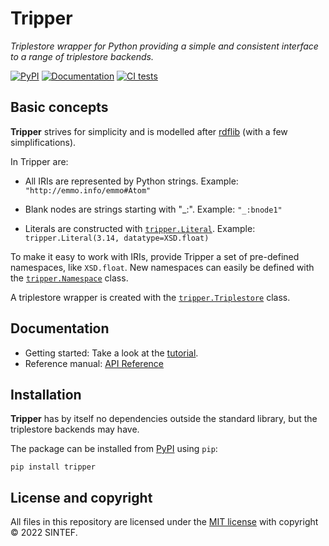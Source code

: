 Tripper
=======
_Triplestore wrapper for Python providing a simple and consistent interface to a range of triplestore backends._

[![PyPI](https://img.shields.io/pypi/v/tripper?logo=pypi)](https://pypi.org/project/tripper)
[![Documentation](https://img.shields.io/badge/documentation-informational?logo=github)](https://emmc-asbl.github.io/tripper/latest/)
[![CI tests](https://github.com/EMMC-ASBL/tripper/workflows/CI%20-%20Tests/badge.svg)](https://github.com/EMMC-ASBL/tripper/actions/workflows/ci_tests.yml?query=branch%3Amain)


Basic concepts
--------------
**Tripper** strives for simplicity and is modelled after [rdflib] (with a few simplifications).

In Tripper are:
* All IRIs are represented by Python strings.
  Example: `"http://emmo.info/emmo#Atom"`

* Blank nodes are strings starting with "_:".
  Example: `"_:bnode1"`

* Literals are constructed with [`tripper.Literal`][Literal].
  Example: `tripper.Literal(3.14, datatype=XSD.float)`

To make it easy to work with IRIs, provide Tripper a set of pre-defined namespaces, like `XSD.float`.
New namespaces can easily be defined with the [`tripper.Namespace`][Namespace] class.

A triplestore wrapper is created with the [`tripper.Triplestore`][Triplestore] class.



Documentation
-------------
* Getting started: Take a look at the [tutorial](docs/tutorial.md).
* Reference manual: [API Reference]


Installation
------------
**Tripper** has by itself no dependencies outside the standard
library, but the triplestore backends may have.


The package can be installed from [PyPI] using `pip`:

```shell
pip install tripper
```

License and copyright
---------------------
All files in this repository are licensed under the [MIT license](LICENSE) with copyright &copy; 2022 SINTEF.



[rdflib]: https://rdflib.readthedocs.io/en/stable/
[PyPI]: https://pypi.org/project/tripper
[API Reference]: https://emmc-asbl.github.io/tripper/latest/api_reference/triplestore/
[Literal]: https://emmc-asbl.github.io/tripper/latest/api_reference/triplestore/#tripper.triplestore.Literal
[Namespace]: https://emmc-asbl.github.io/tripper/latest/api_reference/triplestore/#tripper.triplestore.Namespace
[Triplestore]: https://emmc-asbl.github.io/tripper/latest/api_reference/triplestore/#tripper.triplestore.Triplestore
